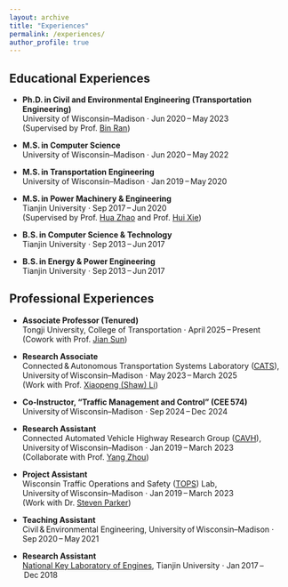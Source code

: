 ```yaml
---
layout: archive
title: "Experiences"
permalink: /experiences/
author_profile: true
---
```


## Educational Experiences <br>
- **Ph.D. in Civil and Environmental Engineering (Transportation Engineering)**  
  University of Wisconsin–Madison · Jun 2020 – May 2023 <br>
  (Supervised by Prof. [Bin Ran](https://engineering.wisc.edu/directory/profile/bin-ran/))   

- **M.S. in Computer Science**  
  University of Wisconsin–Madison · Jun 2020 – May 2022  

- **M.S. in Transportation Engineering**  
  University of Wisconsin–Madison · Jan 2019 – May 2020  

- **M.S. in Power Machinery & Engineering**  
  Tianjin University · Sep 2017 – Jun 2020 <br>
  (Supervised by Prof. [Hua Zhao](https://www.brunel.ac.uk/people/hua-zhao) and Prof. [Hui Xie](https://me.tju.edu.cn/faculty_teachers.action?cla=5&teacherid=1565))   

- **B.S. in Computer Science & Technology**  
  Tianjin University · Sep 2013 – Jun 2017  

- **B.S. in Energy & Power Engineering**  
  Tianjin University · Sep 2013 – Jun 2017

## Professional Experiences <br>
- **Associate Professor (Tenured)**  
  Tongji University, College of Transportation · April 2025 – Present <br>
  (Cowork with Prof. [Jian Sun](https://scholar.google.com/citations?user=dXaFOeYAAAAJ&hl=zh-CN))

- **Research Associate**  
  Connected & Autonomous Transportation Systems Laboratory ([CATS](https://catslab.engr.wisc.edu/)), University of Wisconsin–Madison · May 2023 – March 2025 <br>
  (Work with Prof. [Xiaopeng (Shaw) Li](https://engineering.wisc.edu/directory/profile/xiaopeng-li/))

- **Co‑Instructor, “Traffic Management and Control” (CEE 574)**  
  University of Wisconsin–Madison · Sep 2024 – Dec 2024  

- **Research Assistant**  
  Connected Automated Vehicle Highway Research Group ([CAVH](https://cavh.cee.wisc.edu/)), University of Wisconsin–Madison · Jan 2019 – March 2023 <br>
  (Collaborate with Prof. [Yang Zhou](https://engineering.tamu.edu/civil/profiles/zhou-yang.html))
  
- **Project Assistant**  
  Wisconsin Traffic Operations and Safety ([TOPS](https://topslab.wisc.edu/)) Lab, University of Wisconsin–Madison · Jan 2019 – March 2023 <br>
  (Work with Dr. [Steven Parker](https://topslab.wisc.edu/about/people/steven-parker/))

- **Teaching Assistant**  
  Civil & Environmental Engineering, University of Wisconsin–Madison · Sep 2020 – May 2021  

- **Research Assistant**  
  [National Key Laboratory of Engines](https://en.tju.edu.cn/info/1035/1375.htm), Tianjin University · Jan 2017 – Dec 2018 

